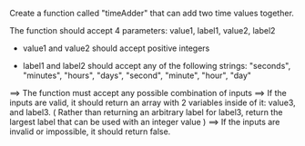 Create a function called "timeAdder" that can add two time values together. 

The function should accept 4 parameters:
value1, label1, value2, label2

- value1 and value2 should accept positive integers  

- label1 and label2 should accept any of the following strings: "seconds", "minutes", "hours", "days", "second", "minute", "hour", "day"

==> The function must accept any possible combination of inputs 
==> If the inputs are valid, it should return an array with 2 variables inside of it: value3, and  label3. ( Rather than returning an arbitrary label for label3, return the largest label that can be used with an integer value )
==> If the inputs are invalid or impossible, it should return false.

